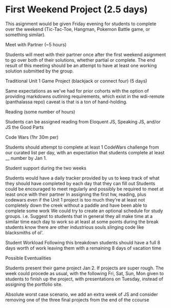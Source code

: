 
# First Weekend Project (2.5 days)

This asignment would be given Friday evening for students to complete over the weekend (Tic-Tac-Toe, Hangman, Pokemon Battle game, or something similar).

Meet with Partner (~5 hours)

Students will meet with their partner once after the first weekend asignment to go over both of their solutions, whether partial or complete. The end result of this meeting should be an attempt to have at least one working solution submitted by the group.

Traditional Unit 1 Game Project (blackjack or connect four) (5 days)

Same expectations as we've had for prior cohorts with the option of providing markdowns outlining requirements, which exist in the wdi-remote (panthalassa repo) caveat is that is a ton of hand-holding.

Reading (some number of hours)

Students can be assigned reading from Eloquent JS, Speaking JS, and/or JS the Good Parts

Code Wars (1hr 30m per)

Students should attempt to complete at least 1 CodeWars challenge from our curated list per day, with an expectation that students complete at least __ number by Jan 1.

Student support during the two weeks

Students would have a daily tracker provided by us to keep track of what they should have completed by each day that they can fill out
Students could be encouraged to meet regularly and possibly be required to meet at least once with their partner 
In assigning the first hw, reading, plus codewars even if the Unit 1 project is too much they're at least not completely down the creek without a paddle and have been able to complete some work
We could try to create an optional schedule for study groups. i.e. Suggest to students that in general they all make time at a similar time each day to work so at least at some points during the break students know there are other industrious souls slinging code like blacksmiths of ol'.

Student Workload
Following this breakdown students should have a full 8 days worth of work leaving them with a remaining 8 days of vacation time 


Possible Eventualities

Students present their game project Jan 2. If projects are super rough. The week could procede as usual, with the following Fri, Sat, Sun, Mon given to students to finish up the project, with presentations on Tuesday, instead of assigning the portfolio site.

Absolute worst case scenario, we add an extra week of JS and consider removing one of the three final projects from the end of the ccourse


